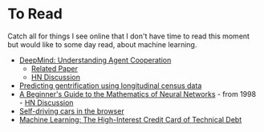 # To Read

Catch all for things I see online that I don't have time to read this moment but would like to some day read, about machine learning.

- [DeepMind: Understanding Agent Cooperation](https://deepmind.com/blog/understanding-agent-cooperation/)
  - [Related Paper](https://storage.googleapis.com/deepmind-media/papers/multi-agent-rl-in-ssd.pdf)
  - [HN Discussion](https://news.ycombinator.com/item?id=13634789)
- [Predicting gentrification using longitudinal census data](http://urbanspatialanalysis.com/portfolio/predicting-gentrification-using-longitudinal-census-data/)
- [A Beginner's Guide to the Mathematics of Neural Networks](http://citeseerx.ist.psu.edu/viewdoc/download?doi=10.1.1.161.3556&rep=rep1&type=pdf) - from 1998 - [HN Discussion](https://news.ycombinator.com/item?id=13683734)
- [Self-driving cars in the browser](http://janhuenermann.com/projects/learning-to-drive)
- [Machine Learning: The High-Interest Credit Card of Technical Debt](https://static.googleusercontent.com/media/research.google.com/en//pubs/archive/43146.pdf)
